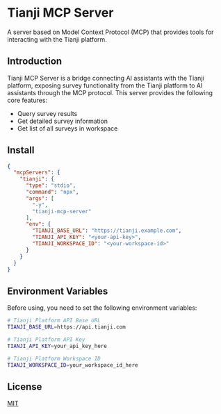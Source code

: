 # Tianji MCP Server

A server based on Model Context Protocol (MCP) that provides tools for interacting with the Tianji platform.

## Introduction

Tianji MCP Server is a bridge connecting AI assistants with the Tianji platform, exposing survey functionality from the Tianji platform to AI assistants through the MCP protocol. This server provides the following core features:

- Query survey results
- Get detailed survey information  
- Get list of all surveys in workspace

## Install

```json
{
  "mcpServers": {
    "tianji": {
      "type": "stdio",
      "command": "npx",
      "args": [
        "-y",
        "tianji-mcp-server"
      ],
      "env": {
        "TIANJI_BASE_URL": "https://tianji.example.com",
        "TIANJI_API_KEY": "<your-api-key>",
        "TIANJI_WORKSPACE_ID": "<your-workspace-id>"
      }
    }
  }
}
```

## Environment Variables

Before using, you need to set the following environment variables:

```bash
# Tianji Platform API Base URL
TIANJI_BASE_URL=https://api.tianji.com

# Tianji Platform API Key
TIANJI_API_KEY=your_api_key_here

# Tianji Platform Workspace ID
TIANJI_WORKSPACE_ID=your_workspace_id_here
```

## License

[MIT](LICENSE)
